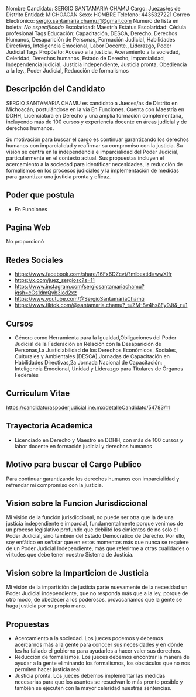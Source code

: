 Nombre Candidato: SERGIO SANTAMARIA CHAMU
Cargo: Juezas/es de Distrito
Entidad: MICHOACAN
Sexo: HOMBRE
Telefono: 4435327221
Correo Electronico: sergio.santamaria.chamu.j1@gmail.com
Numero de lista en boleta: *No especificado*
Escolaridad: Maestría
Estatus Escolaridad: Cédula profesional
Tags Educación: Capacitación, DESCA, Derecho, Derechos Humanos, Desaparición de Personas, Formación Judicial, Habilidades Directivas, Inteligencia Emocional, Labor Docente., Liderazgo, Poder Judicial
Tags Propósito: Acceso a la justicia, Aceramiento a la sociedad, Celeridad, Derechos humanos, Estado de Derecho, Imparcialidad, Independencia judicial, Justicia independiente, Justicia pronta, Obediencia a la ley., Poder Judicial, Reducción de formalismos


## Descripción del Candidato 

SERGIO SANTAMARIA CHAMU es candidato a Jueces/as de Distrito en Michoacán, postulándose en la vía En Funciones. Cuenta con Maestría en DDHH, Licenciatura en Derecho y una amplia formación complementaria, incluyendo más de 100 cursos y experiencia docente en áreas judicial y de derechos humanos.

Su motivación para buscar el cargo es continuar garantizando los derechos humanos con imparcialidad y reafirmar su compromiso con la justicia. Su visión se centra en la independencia e imparcialidad del Poder Judicial, particularmente en el contexto actual. Sus propuestas incluyen el acercamiento a la sociedad para identificar necesidades, la reducción de formalismos en los procesos judiciales y la implementación de medidas para garantizar una justicia pronta y eficaz.


## Poder que postula

- En Funciones


## Pagina Web

No proporcionó


## Redes Sociales

- https://www.facebook.com/share/16Fx6DZcvt/?mibextid=wwXIfr
- https://x.com/juez_sergiosc?s=11
- https://www.instagram.com/sergiosantamariachamu?igsh=cGs1dmQyb3lod2xz
- https://www.youtube.com/@SergioSantamaríaChamú
- https://www.tiktok.com/@santamaria.chamu?_t=ZM-8v4hs8Fy9Jt&_r=1


## Cursos

- Género como Herramienta para la Igualdad,Obligaciones del Poder Judicial de la Federación en Relación con la Desaparición de Personas,La Justiciabilidad de los Derechos Económicos, Sociales, Culturales y Ambientales (DESCA),Jornadas de Capacitación en Habilidades Directivas,2a Jornada Nacional de Capacitación: Inteligencia Emocional, Unidad y Liderazgo para Titulares de Órganos Federales


## Curriculum Vitae

https://candidaturaspoderjudicial.ine.mx/detalleCandidato/54783/11


## Trayectoria Academica

- Licenciado en Derecho y Maestro en DDHH, con más de 100 cursos y labor docente en formación judicial y derechos humanos


## Motivo para buscar el Cargo Publico

Para continuar garantizando los derechos humanos con imparcialidad y refrendar mi compromiso con la justicia.


## Vision sobre la Funcion Jurisdiccional

Mi visión de la función jurisdiccional, no puede ser otra que la de una justicia independiente e imparcial, fundamentalmente porque venimos de un proceso legislativo profundo que debilitó los cimientos de no solo el Poder Judicial, sino también del Estado Democrático de Derecho. Por ello, soy enfático en señalar que en estos momentos más que nunca se requiere de un Poder Judicial Independiente, más que referirme a otras cualidades o virtudes que debe tener nuestro Sistema de Justicia.


## Vision sobre la Imparticion de Justicia

Mi visión de la impartición de justicia parte nuevamente de la necesidad un Poder Judicial independiente, que no responda más que a la ley, porque de otro modo, de obedecer a los poderosos, provocaríamos que la gente se haga justicia por su propia mano.


## Propuestas

- Acercamiento a la sociedad. Los jueces podemos y debemos acercarnos más a la gente para conocer sus necesidades y en dónde les ha fallado el gobierno para ayudarles a hacer valer sus derechos.
- Reducción de formalismos. Los jueces debemos encontrar la manera de ayudar a la gente eliminando los formalismos, los obstáculos que no nos permiten hacer justicia real.
- Justicia pronta. Los jueces debemos implementar las medidas necesarias para que los asuntos se resuelvan lo más pronto posible y también se ejecuten con la mayor celeridad nuestras sentencias.

